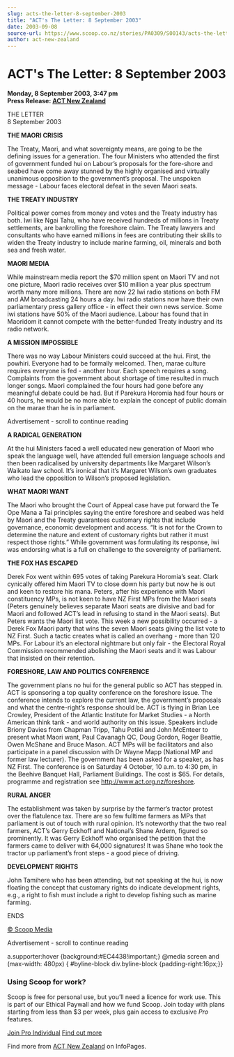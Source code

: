 ```yaml
---
slug: acts-the-letter-8-september-2003
title: "ACT's The Letter: 8 September 2003"
date: 2003-09-08
source-url: https://www.scoop.co.nz/stories/PA0309/S00143/acts-the-letter-8-september-2003.htm
author: act-new-zealand
---
```

ACT's The Letter: 8 September 2003
==================================

**Monday, 8 September 2003, 3:47 pm**  
**Press Release: [ACT New Zealand](https://info.scoop.co.nz/ACT_New_Zealand)**

THE LETTER  
8 September 2003

**THE MAORI CRISIS**

The Treaty, Maori, and what sovereignty means, are going to be the defining issues for a generation. The four Ministers who attended the first of government funded hui on Labour’s proposals for the fore-shore and seabed have come away stunned by the highly organised and virtually unanimous opposition to the government’s proposal. The unspoken message - Labour faces electoral defeat in the seven Maori seats.

**THE TREATY INDUSTRY**

Political power comes from money and votes and the Treaty industry has both. Iwi like Ngai Tahu, who have received hundreds of millions in Treaty settlements, are bankrolling the foreshore claim. The Treaty lawyers and consultants who have earned millions in fees are contributing their skills to widen the Treaty industry to include marine farming, oil, minerals and both sea and fresh water.

**MAORI MEDIA**

While mainstream media report the $70 million spent on Maori TV and not one picture, Maori radio receives over $10 million a year plus spectrum worth many more millions. There are now 22 Iwi radio stations on both FM and AM broadcasting 24 hours a day. Iwi radio stations now have their own parliamentary press gallery office - in effect their own news service. Some iwi stations have 50% of the Maori audience. Labour has found that in Maoridom it cannot compete with the better-funded Treaty industry and its radio network.

**A MISSION IMPOSSIBLE**

There was no way Labour Ministers could succeed at the hui. First, the powhiri. Everyone had to be formally welcomed. Then, marae culture requires everyone is fed - another hour. Each speech requires a song. Complaints from the government about shortage of time resulted in much longer songs. Maori complained the four hours had gone before any meaningful debate could be had. But if Parekura Horomia had four hours or 40 hours, he would be no more able to explain the concept of public domain on the marae than he is in parliament.

Advertisement - scroll to continue reading





**A RADICAL GENERATION**

At the hui Ministers faced a well educated new generation of Maori who speak the language well, have attended full emersion language schools and then been radicalised by university departments like Margaret Wilson’s Waikato law school. It’s ironical that it’s Margaret Wilson’s own graduates who lead the opposition to Wilson’s proposed legislation.

**WHAT MAORI WANT**

The Maori who brought the Court of Appeal case have put forward the Te Ope Mana a Tai principles saying the entire foreshore and seabed was held by Maori and the Treaty guarantees customary rights that include governance, economic development and access. “It is not for the Crown to determine the nature and extent of customary rights but rather it must respect those rights.” While government was formulating its response, iwi was endorsing what is a full on challenge to the sovereignty of parliament.

**THE FOX HAS ESCAPED**

Derek Fox went within 695 votes of taking Parekura Horomia’s seat. Clark cynically offered him Maori TV to close down his party but now he is out and keen to restore his mana. Peters, after his experience with Maori constituency MPs, is not keen to have NZ First MPs from the Maori seats (Peters genuinely believes separate Maori seats are divisive and bad for Maori and followed ACT’s lead in refusing to stand in the Maori seats). But Peters wants the Maori list vote. This week a new possibility occurred - a Derek Fox Maori party that wins the seven Maori seats giving the list vote to NZ First. Such a tactic creates what is called an overhang - more than 120 MPs. For Labour it’s an electoral nightmare but only fair - the Electoral Royal Commission recommended abolishing the Maori seats and it was Labour that insisted on their retention.

**FORESHORE, LAW AND POLITICS CONFERENCE**

The government plans no hui for the general public so ACT has stepped in. ACT is sponsoring a top quality conference on the foreshore issue. The conference intends to explore the current law, the government’s proposals and what the centre-right’s response should be. ACT is flying in Brian Lee Crowley, President of the Atlantic Institute for Market Studies - a North American think tank - and world authority on this issue. Speakers include Briony Davies from Chapman Tripp, Tahu Potiki and John McEnteer to present what Maori want, Paul Cavanagh QC, Doug Gordon, Roger Beattie, Owen McShane and Bruce Mason. ACT MPs will be facilitators and also participate in a panel discussion with Dr Wayne Mapp (National MP and former law lecturer). The government has been asked for a speaker, as has NZ First. The conference is on Saturday 4 October, 10 a.m. to 4:30 pm, in the Beehive Banquet Hall, Parliament Buildings. The cost is $65. For details, programme and registration see http://www.act.org.nz/foreshore.

**RURAL ANGER**

The establishment was taken by surprise by the farmer’s tractor protest over the flatulence tax. There are so few fulltime farmers as MPs that parliament is out of touch with rural opinion. It’s noteworthy that the two real farmers, ACT’s Gerry Eckhoff and National’s Shane Ardern, figured so prominently. It was Gerry Eckhoff who organised the petition that the farmers came to deliver with 64,000 signatures! It was Shane who took the tractor up parliament’s front steps - a good piece of driving.

**DEVELOPMENT RIGHTS**

John Tamihere who has been attending, but not speaking at the hui, is now floating the concept that customary rights do indicate development rights, e.g., a right to fish must include a right to develop fishing such as marine farming.

ENDS

  

[© Scoop Media](http://www.scoop.co.nz/about/terms.html)  

Advertisement - scroll to continue reading



a.supporter:hover {background:#EC4438!important;} @media screen and (max-width: 480px) { #byline-block div.byline-block {padding-right:16px;}}

### Using Scoop for work?

Scoop is free for personal use, but you’ll need a licence for work use. This is part of our Ethical Paywall and how we fund Scoop. Join today with plans starting from less than $3 per week, plus gain access to exclusive _Pro_ features.  
  
[Join Pro Individual](https://pro.scoop.co.nz/Individual/?from=ProIn24) [Find out more](https://pro.scoop.co.nz/using-scoop-for-work/?from=ProIn24)

Find more from [ACT New Zealand](https://info.scoop.co.nz/ACT_New_Zealand) on InfoPages.